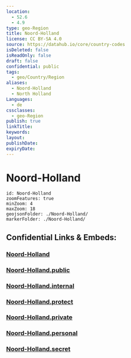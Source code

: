 ```yaml
---
location:
  - 52.6
  - 4.9
type: geo-Region
title: Noord-Holland
license: CC BY-SA 4.0
source: https://datahub.io/core/country-codes
isDeleted: false
isReadOnly: false
draft: false
confidential: public
tags:
  - geo/Country/Region
aliases:
  - Noord-Holland
  - North Holland
Languages:
  - de
cssclasses:
  - geo-Region
publish: true
linkTitle: 
keywords: 
layout: 
publishDate: 
expiryDate:
---
```


# Noord-Holland

```leaflet
id: Noord-Holland
zoomFeatures: true 
minZoom: 4 
maxZoom: 18
geojsonFolder: ./Noord-Holland/
markerFolder: ./Noord-Holland/
```


## Confidential Links & Embeds: 

### [Noord-Holland](/_Standards/Earth/Continent/Europe/Europe~West/Netherlands/Provinces~Netherlands/Noord-Holland.md) 

### [Noord-Holland.public](/_public/Earth/Continent/Europe/Europe~West/Netherlands/Provinces~Netherlands/Noord-Holland.public.md) 

### [Noord-Holland.internal](/_internal/Earth/Continent/Europe/Europe~West/Netherlands/Provinces~Netherlands/Noord-Holland.internal.md) 

### [Noord-Holland.protect](/_protect/Earth/Continent/Europe/Europe~West/Netherlands/Provinces~Netherlands/Noord-Holland.protect.md) 

### [Noord-Holland.private](/_private/Earth/Continent/Europe/Europe~West/Netherlands/Provinces~Netherlands/Noord-Holland.private.md) 

### [Noord-Holland.personal](/_personal/Earth/Continent/Europe/Europe~West/Netherlands/Provinces~Netherlands/Noord-Holland.personal.md) 

### [Noord-Holland.secret](/_secret/Earth/Continent/Europe/Europe~West/Netherlands/Provinces~Netherlands/Noord-Holland.secret.md)

